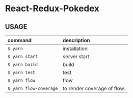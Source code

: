 # React-Redux-Pokedex

## USAGE

| command               | description                |
|:----------------------|:---------------------------|
| `$ yarn`              | installation               |
| `$ yarn start`        | server start               |
| `$ yarn build`        | build                      |
| `$ yarn test`         | test                       |
| `$ yarn flow`         | flow                       |
| `$ yarn flow-coverage`| to render coverage of flow.|
